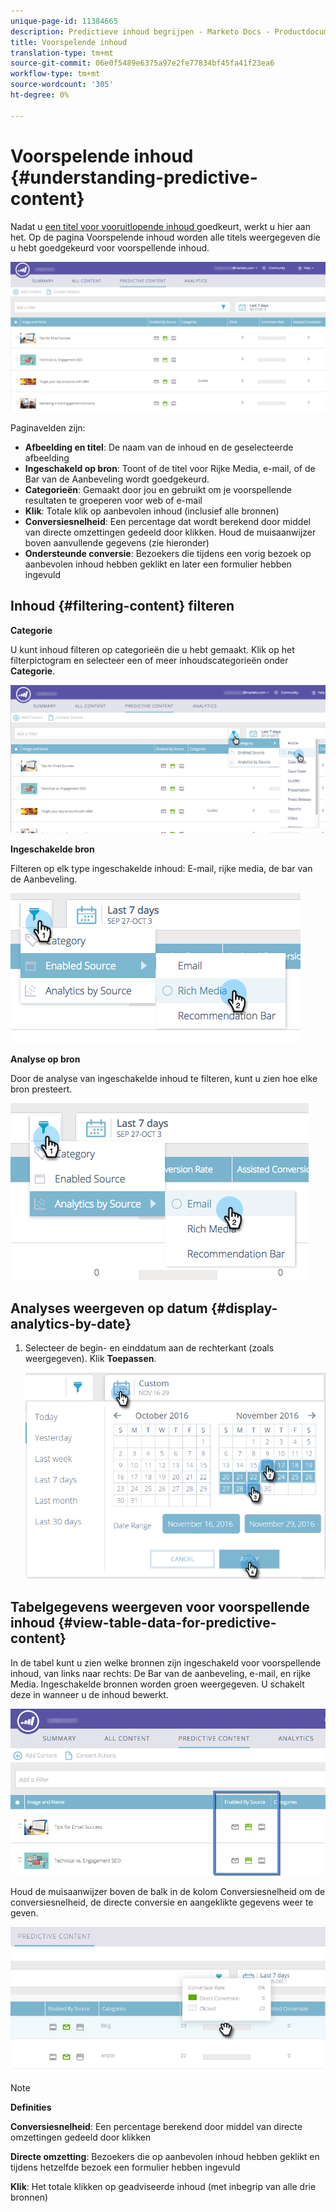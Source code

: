 ```yaml
---
unique-page-id: 11384665
description: Predictieve inhoud begrijpen - Marketo Docs - Productdocumentatie
title: Voorspelende inhoud
translation-type: tm+mt
source-git-commit: 06e0f5489e6375a97e2fe77834bf45fa41f23ea6
workflow-type: tm+mt
source-wordcount: '305'
ht-degree: 0%

---
```



# Voorspelende inhoud {#understanding-predictive-content}

Nadat u [een titel voor vooruitlopende inhoud ](/help/marketo/product-docs/predictive-content/working-with-all-content/approve-a-title-for-predictive-content.md) goedkeurt, werkt u hier aan het. Op de pagina Voorspelende inhoud worden alle titels weergegeven die u hebt goedgekeurd voor voorspellende inhoud.

![](assets/image2017-10-3-9-3a21-3a38.png)

Paginavelden zijn:

* **Afbeelding en titel**: De naam van de inhoud en de geselecteerde afbeelding
* **Ingeschakeld op bron**: Toont of de titel voor Rijke Media, e-mail, of de Bar van de Aanbeveling wordt goedgekeurd.
* **Categorieën**: Gemaakt door jou en gebruikt om je voorspellende resultaten te groeperen voor web of e-mail
* **Klik**: Totale klik op aanbevolen inhoud (inclusief alle bronnen)
* **Conversiesnelheid**: Een percentage dat wordt berekend door middel van directe omzettingen gedeeld door klikken. Houd de muisaanwijzer boven aanvullende gegevens (zie hieronder)
* **Ondersteunde conversie**: Bezoekers die tijdens een vorig bezoek op aanbevolen inhoud hebben geklikt en later een formulier hebben ingevuld

## Inhoud {#filtering-content} filteren

**Categorie**

U kunt inhoud filteren op categorieën die u hebt gemaakt. Klik op het filterpictogram en selecteer een of meer inhoudscategorieën onder **Categorie**.

![](assets/image2017-10-3-9-3a24-3a38.png)

**Ingeschakelde bron**

Filteren op elk type ingeschakelde inhoud: E-mail, rijke media, de bar van de Aanbeveling.

![](assets/image2017-10-3-9-3a25-3a9.png)

**Analyse op bron**

Door de analyse van ingeschakelde inhoud te filteren, kunt u zien hoe elke bron presteert.

![](assets/image2017-10-3-9-3a25-3a34.png)

## Analyses weergeven op datum {#display-analytics-by-date}

1. Selecteer de begin- en einddatum aan de rechterkant (zoals weergegeven). Klik **Toepassen**.

   ![](assets/predictive-content-filter-by-date-hands.png)

## Tabelgegevens weergeven voor voorspellende inhoud {#view-table-data-for-predictive-content}

In de tabel kunt u zien welke bronnen zijn ingeschakeld voor voorspellende inhoud, van links naar rechts: De Bar van de aanbeveling, e-mail, en rijke Media. Ingeschakelde bronnen worden groen weergegeven. U schakelt deze in wanneer u de inhoud bewerkt.

![](assets/image2017-10-3-9-3a26-3a25.png)

Houd de muisaanwijzer boven de balk in de kolom Conversiesnelheid om de conversiesnelheid, de directe conversie en aangeklikte gegevens weer te geven.

![](assets/predictive-content-conversion-rate-popup-hand.png)

>[!NOTE]
>
>**Definities**
>
>**Conversiesnelheid**: Een percentage berekend door middel van directe omzettingen gedeeld door klikken
>
>**Directe omzetting**: Bezoekers die op aanbevolen inhoud hebben geklikt en tijdens hetzelfde bezoek een formulier hebben ingevuld
>
>**Klik**: Het totale klikken op geadviseerde inhoud (met inbegrip van alle drie bronnen)
